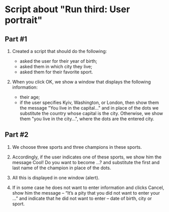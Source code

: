 # Script about "Run third: User portrait"

## Part #1

1. Created a script that should do the following:

    * asked the user for their year of birth;
    * asked them in which city they live;
    * asked them for their favorite sport.

2. When you click OK, we show a window that displays the following information:
   * their age;
   * if the user specifies Kyiv, Washington, or London, 
     then show them the message "You live in the capital..." 
     and in place of the dots we substitute the country whose capital is the city. 
     Otherwise, we show them "you live in the city...", where the dots are the entered city.
   
## Part #2

   1. We choose three sports and three champions in these sports. 
   2. Accordingly, if the user indicates one of these sports, 
      we show him the message Cool! Do you want to become …? 
      and substitute the first and last name of the champion in place of the dots.

   3. All this is displayed in one window (alert).

   4. If in some case he does not want to enter information and clicks Cancel, 
      show him the message – “It’s a pity that you did not want to enter your …” 
      and indicate that he did not want to enter – date of birth, city or sport.